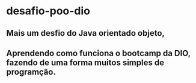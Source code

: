 # desafio-poo-dio
## Mais um desfio do Java orientado objeto,
## Aprendendo como funciona o bootcamp da DIO, fazendo de uma forma muitos simples de programção.
